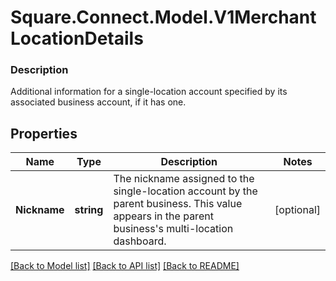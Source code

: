 # Square.Connect.Model.V1MerchantLocationDetails

### Description

Additional information for a single-location account specified by its associated business account, if it has one.

## Properties

Name | Type | Description | Notes
------------ | ------------- | ------------- | -------------
**Nickname** | **string** | The nickname assigned to the single-location account by the parent business. This value appears in the parent business&#39;s multi-location dashboard. | [optional] 



[[Back to Model list]](../README.md#documentation-for-models) [[Back to API list]](../README.md#documentation-for-api-endpoints) [[Back to README]](../README.md)

